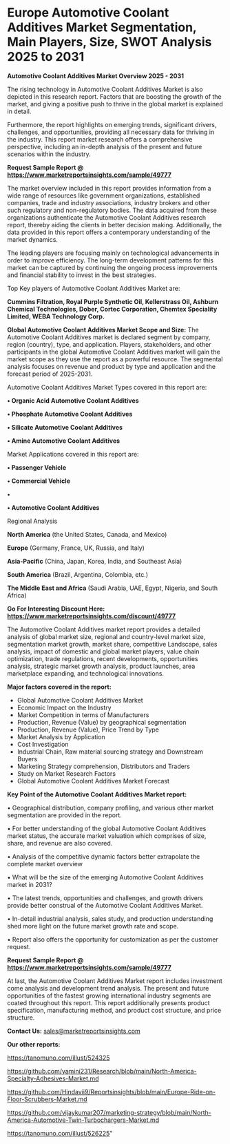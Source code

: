 # Europe Automotive Coolant Additives Market Segmentation, Main Players, Size, SWOT Analysis 2025 to 2031

<Strong> Automotive Coolant Additives Market Overview 2025 - 2031</strong>

The rising technology in Automotive Coolant Additives Market is also depicted in this research report. Factors that are boosting the growth of the market, and giving a positive push to thrive in the global market is explained in detail.

Furthermore, the report highlights on emerging trends, significant drivers, challenges, and opportunities, providing all necessary data for thriving in the industry. This report market research offers a comprehensive perspective, including an in-depth analysis of the present and future scenarios within the industry.

<strong>Request Sample Report @ <a href=https://www.marketreportsinsights.com/sample/49777>https://www.marketreportsinsights.com/sample/49777</a></strong>

The market overview included in this report provides information from a wide range of resources like government organizations, established companies, trade and industry associations, industry brokers and other such regulatory and non-regulatory bodies. The data acquired from these organizations authenticate the Automotive Coolant Additives research report, thereby aiding the clients in better decision making. Additionally, the data provided in this report offers a contemporary understanding of the market dynamics.

The leading players are focusing mainly on technological advancements in order to improve efficiency. The long-term development patterns for this market can be captured by continuing the ongoing process improvements and financial stability to invest in the best strategies.

Top Key players of Automotive Coolant Additives Market are:

<strong>Cummins Filtration, Royal Purple Synthetic Oil, Kellerstrass Oil, Ashburn Chemical Technologies, Dober, Cortec Corporation, Chemtex Speciality Limited, WEBA Technology Corp.</strong>

<strong><b>Global Automotive Coolant Additives Market Scope and Size:</b></strong>
The Automotive Coolant Additives market is declared segment by company, region (country), type, and application. Players, stakeholders, and other participants in the global Automotive Coolant Additives market will gain the market scope as they use the report as a powerful resource. The segmental analysis focuses on revenue and product by type and application and the forecast period of 2025-2031.

Automotive Coolant Additives Market Types covered in this report are:

<strong>•  Organic Acid Automotive Coolant Additives

•  Phosphate Automotive Coolant Additives

•  Silicate Automotive Coolant Additives

•  Amine Automotive Coolant Additives</strong>

Market Applications covered in this report are:

<strong>•  Passenger Vehicle

•  Commercial Vehicle

•  

•  Automotive Coolant Additives</strong> 

Regional Analysis

<strong>North America</strong> (the United States, Canada, and Mexico)

<strong>Europe</strong> (Germany, France, UK, Russia, and Italy)

<strong>Asia-Pacific</strong> (China, Japan, Korea, India, and Southeast Asia)

<strong>South America</strong> (Brazil, Argentina, Colombia, etc.)

<strong>The Middle East and Africa</strong> (Saudi Arabia, UAE, Egypt, Nigeria, and South Africa)

<strong>Go For Interesting Discount Here: <a href=https://www.marketreportsinsights.com/discount/49777>https://www.marketreportsinsights.com/discount/49777</a></strong>

The Automotive Coolant Additives market report provides a detailed analysis of global market size, regional and country-level market size, segmentation market growth, market share, competitive Landscape, sales analysis, impact of domestic and global market players, value chain optimization, trade regulations, recent developments, opportunities analysis, strategic market growth analysis, product launches, area marketplace expanding, and technological innovations.

<strong><b>Major factors covered in the report:</b></strong>
<ul>
  <li>Global Automotive Coolant Additives Market </li>
  <li>Economic Impact on the Industry</li>
  <li>Market Competition in terms of Manufacturers</li>
  <li>Production, Revenue (Value) by geographical segmentation</li>
  <li>Production, Revenue (Value), Price Trend by Type</li>
  <li>Market Analysis by Application</li>
  <li>Cost Investigation</li>
  <li>Industrial Chain, Raw material sourcing strategy and Downstream Buyers</li>
  <li>Marketing Strategy comprehension, Distributors and Traders</li>
  <li>Study on Market Research Factors</li>
  <li>Global Automotive Coolant Additives Market Forecast</li>
</ul>

<strong><b>Key Point of the Automotive Coolant Additives Market report:</b></strong>

• Geographical distribution, company profiling, and various other market segmentation are provided in the report.

• For better understanding of the global Automotive Coolant Additives market status, the accurate market valuation which comprises of size, share, and revenue are also covered.

• Analysis of the competitive dynamic factors better extrapolate the complete market overview

• What will be the size of the emerging Automotive Coolant Additives market in 2031?

• The latest trends, opportunities and challenges, and growth drivers provide better construal of the Automotive Coolant Additives Market.

• In-detail industrial analysis, sales study, and production understanding shed more light on the future market growth rate and scope.

• Report also offers the opportunity for customization as per the customer request.

<strong>Request Sample Report @ <a href=https://www.marketreportsinsights.com/sample/49777>https://www.marketreportsinsights.com/sample/49777</a></strong>

At last, the Automotive Coolant Additives Market report includes investment come analysis and development trend analysis. The present and future opportunities of the fastest growing international industry segments are coated throughout this report. This report additionally presents product specification, manufacturing method, and product cost structure, and price structure.

<strong>Contact Us:</strong>
sales@marketreportsinsights.com

<strong>Our other reports:</strong>

<a href=https://tanomuno.com/illust/524325>https://tanomuno.com/illust/524325</a>

<a href=https://github.com/yamini231/Research/blob/main/North-America-Specialty-Adhesives-Market.md>https://github.com/yamini231/Research/blob/main/North-America-Specialty-Adhesives-Market.md</a>

<a href=https://github.com/Hindavii9/Reportsinsights/blob/main/Europe-Ride-on-Floor-Scrubbers-Market.md>https://github.com/Hindavii9/Reportsinsights/blob/main/Europe-Ride-on-Floor-Scrubbers-Market.md</a>

<a href=https://github.com/vijaykumar207/marketing-strategy/blob/main/North-America-Automotive-Twin-Turbochargers-Market.md>https://github.com/vijaykumar207/marketing-strategy/blob/main/North-America-Automotive-Twin-Turbochargers-Market.md</a>

<a href=https://tanomuno.com/illust/526225>https://tanomuno.com/illust/526225</a>"
